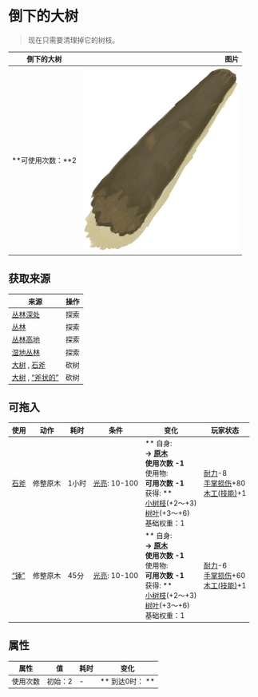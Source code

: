 # 倒下的大树  
> 现在只需要清理掉它的树枝。  
  
  倒下的大树  |   图片   
 ----  |  ----:   
 **可使用次数：**2  |  ![](Sprite/Log.png)   
  
## 获取来源  
来源  |  操作  
----  |  ----  
[丛林深处](DeepJungle.md)  |  探索  
[丛林](Jungle.md)  |  探索  
[丛林高地](JungleHighlands.md)  |  探索  
[湿地丛林](Wetlands.md)  |  探索  
[大树](LargeTree.md) , [石斧](StoneAxe.md)  |  砍树  
[大树](LargeTree.md) , [“斧状的”](tag_AxeAdv.md)  |  砍树  
## 可拖入  
使用  |  动作  |  耗时  |  条件  |  变化  |  玩家状态  
----  |  ----  |  ----  |  ----  |  ----  |  ----  
[石斧](StoneAxe.md)  |  修整原木  |  1小时  |  [光亮](Light.md): 10-100  |  ** 自身: **<br>→ [原木](Log.md)<br>使用次数  -1<br>** 使用物: **<br>可用次数  -1<br>** 获得: **<br>[小树枝](Sticks.md)(+2～+3)<br>[树叶](LeavesFresh.md)(+3～+6)<br>基础权重：1<br>  |  [耐力](Stamina.md)-8<br>[手掌损伤](HandDamage.md)+80<br>[木工(技能)](Skill_Woodworking.md)+1  
[“锤”](tag_Axe.md)  |  修整原木  |  45分  |  [光亮](Light.md): 10-100  |  ** 自身: **<br>→ [原木](Log.md)<br>使用次数  -1<br>** 使用物: **<br>可用次数  -1<br>** 获得: **<br>[小树枝](Sticks.md)(+2～+3)<br>[树叶](LeavesFresh.md)(+3～+6)<br>基础权重：1<br>  |  [耐力](Stamina.md)-6<br>[手掌损伤](HandDamage.md)+60<br>[木工(技能)](Skill_Woodworking.md)+1  
## 属性   
属性  |  值  |  耗时  |  变化  
----  |  ----  |  ----  |  ----  
使用次数  |  初始：2  |  -  |  ** 到达0时： **  
